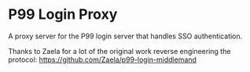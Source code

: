 P99 Login Proxy
===============

A proxy server for the P99 login server that handles SSO authentication.

Thanks to Zaela for a lot of the original work reverse engineering the protocol:
https://github.com/Zaela/p99-login-middlemand